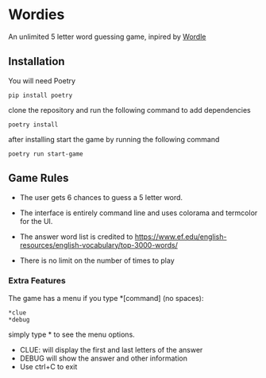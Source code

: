 <h1>Wordies</h1>

An unlimited 5 letter word guessing game, inpired by <a href="https://www.nytimes.com/games/wordle/index.html" target="_blank">Wordle<a/>

<h2>Installation</h2>
You will need <a ghref="https://python-poetry.org/">Poetry</p>

```
pip install poetry
```

clone the repository and run the following command to add dependencies
```
poetry install
```

after installing start the game by running the following command
```
poetry run start-game
```

<h2> Game Rules</h2>

- The user gets 6 chances to guess a 5 letter word.

- The interface is entirely command line and uses colorama and termcolor for the UI.

- The answer word list is credited to https://www.ef.edu/english-resources/english-vocabulary/top-3000-words/

- There is no limit on the number of times to play 

<h3> Extra Features</h3>
The game has a menu if you type *[command] (no spaces):

```
*clue
*debug
```

simply type * to see the menu options.

* CLUE: will display the first and last letters of the answer
* DEBUG will show the answer and other information
* Use ctrl+C to exit